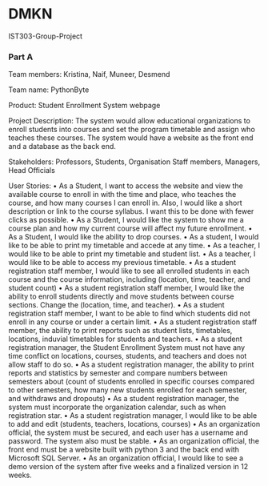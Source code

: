 # DMKN
IST303-Group-Project
### Part A
Team members:
Kristina, Naif, Muneer, Desmend

Team name: PythonByte


Product:
Student Enrollment System webpage

Project Description:
	The system would allow educational organizations to enroll students into courses and set the program timetable and assign who teaches these courses. The system would have a website as the front end and a database as the back end. 
  
Stakeholders:
Professors, Students, Organisation Staff members, Managers, Head Officials
  
User Stories:
•	As a Student, I want to access the website and view the available course to enroll in with the time and place, who teaches the course, and how many courses I can enroll in. Also, I would like a short description or link to the course syllabus. I want this to be done with fewer clicks as possible.
•	 As a Student, I would like the system to show me a course plan and how my current course will affect my future enrollment.
•	As a Student, I would like the ability to drop courses.
•	As a student, I would like to be able to print my timetable and accede at any time.
•	As a teacher, I would like to be able to print my timetable and student list. 
•	As a teacher, I would like to be able to access my previous timetable.
•	As a student registration staff member, I would like to see all enrolled students in each course and the course information, including (location, time, teacher, and student count)
•	As a student registration staff member, I would like the ability to enroll students directly and move students between course sections. Change the (location, time, and teacher).
•	As a student registration staff member, I want to be able to find which students did not enroll in any course or under a certain limit.
•	As a student registration staff member, the ability to print reports such as student lists, timetables, locations, induvial timetables for students and teachers. 
•	As a student registration manager, the Student Enrollment System must not have any time conflict on locations, courses, students, and teachers and does not allow staff to do so. 
•	As a student registration manager, the ability to print reports and statistics by semester and compare numbers between semesters about (count of students enrolled in specific courses compared to other semesters, how many new students enrolled for each semester, and withdraws and dropouts) 
•	As a student registration manager, the system must incorporate the organization calendar, such as when registration star. 
•	As a student registration manager, I would like to be able to add and edit (students, teachers, locations, courses)
•	As an organization official, the system must be secured, and each user has a username and password. The system also must be stable.
•	As an organization official, the front end must be a website built with python 3 and the back end with Microsoft SQL Server. 
•	As an organization official, I would like to see a demo version of the system after five weeks and a finalized version in 12 weeks.







